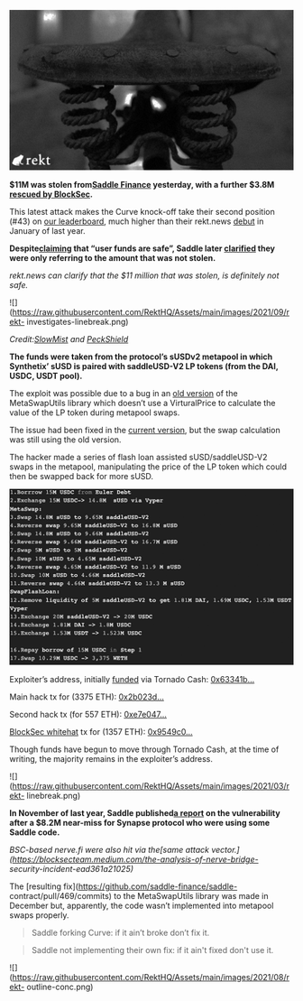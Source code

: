 ![](https://raw.githubusercontent.com/RektHQ/Assets/main/images/2022/05/saddle2-header.png)

**$11M was stolen from[Saddle
Finance](https://twitter.com/saddlefinance/status/1520329884526170116)
yesterday, with a further $3.8M [rescued by
BlockSec](https://twitter.com/BlockSecTeam/status/1520321721500200960).**

This latest attack makes the Curve knock-off take their second position (#43)
on [our leaderboard](https://rekt.news/leaderboard/), much higher than their
rekt.news [debut](https://rekt.news/saddle-finance-rekt/) in January of last
year.

**Despite[claiming](https://twitter.com/saddlefinance/status/1520451021725741056)
that “user funds are safe”, Saddle later
[clarified](https://twitter.com/saddlefinance/status/1520517647074529281) they
were only referring to the amount that was not stolen.**

 _rekt.news can clarify that the $11 million that was stolen, is definitely
not safe._

![](https://raw.githubusercontent.com/RektHQ/Assets/main/images/2021/09/rekt-
investigates-linebreak.png)

_Credit:[SlowMist](https://twitter.com/SlowMist_Team/status/1520443927261814786)
and [PeckShield](https://twitter.com/peckshield/status/1520330006710616064)_

 **The funds were taken from the protocol’s sUSDv2 metapool in which
Synthetix’ sUSD is paired with saddleUSD-V2 LP tokens (from the DAI, USDC,
USDT pool).**

The exploit was possible due to a bug in an [old
version](https://etherscan.io/address/0x88cc4aa0dd6cf126b00c012dda9f6f4fd9388b17#code)
of the MetaSwapUtils library which doesn’t use a VirturalPrice to calculate
the value of the LP token during metapool swaps.

The issue had been fixed in the [current
version](https://etherscan.io/address/0x824dcd7b044d60df2e89b1bb888e66d8bcf41491),
but the swap calculation was still using the old version.

The hacker made a series of flash loan assisted sUSD/saddleUSD-V2 swaps in the
metapool, manipulating the price of the LP token which could then be swapped
back for more sUSD.

![](https://raw.githubusercontent.com/RektHQ/Assets/main/images/2022/05/saddle2-steps.png)

Exploiter’s address, initially
[funded](https://etherscan.io/tx/0xfc5fb681f54ceb4b0b9db4fcb38204dee7ca89f5cde0ba94179bf1fae563d7db)
via Tornado Cash: [0x63341b…
](https://etherscan.io/address/0x63341ba917de90498f3903b199df5699b4a55ac0)

Main hack tx for (3375 ETH):
[0x2b023d…](https://etherscan.io/tx/0x2b023d65485c4bb68d781960c2196588d03b871dc9eb1c054f596b7ca6f7da56)

Second hack tx (for 557 ETH):
[0xe7e047…](https://etherscan.io/tx/0xe7e0474793aad11875c131ebd7582c8b73499dd3c5a473b59e6762d4e373d7b8)

[BlockSec whitehat](https://twitter.com/0xHotpot/status/1520337032240848896)
tx for (1357 ETH):
[0x9549c0…](https://etherscan.io/address/0x63341ba917de90498f3903b199df5699b4a55ac0)

Though funds have begun to move through Tornado Cash, at the time of writing,
the majority remains in the exploiter’s address.

![](https://raw.githubusercontent.com/RektHQ/Assets/main/images/2021/03/rekt-
linebreak.png)

 **In November of last year, Saddle published[a
report](https://blog.saddle.finance/metapool-exploit-fix-is-live/) on the
vulnerability after a $8.2M near-miss for Synapse protocol who were using some
Saddle code.**

 _BSC-based nerve.fi were also hit via the[same attack
vector.](https://blocksecteam.medium.com/the-analysis-of-nerve-bridge-
security-incident-ead361a21025)_

The [resulting fix](https://github.com/saddle-finance/saddle-
contract/pull/469/commits) to the MetaSwapUtils library was made in December
but, apparently, the code wasn’t implemented into metapool swaps properly.

> Saddle forking Curve: if it ain’t broke don’t fix it.

> Saddle not implementing their own fix: if it ain't fixed don't use it.

![](https://raw.githubusercontent.com/RektHQ/Assets/main/images/2021/08/rekt-
outline-conc.png)


